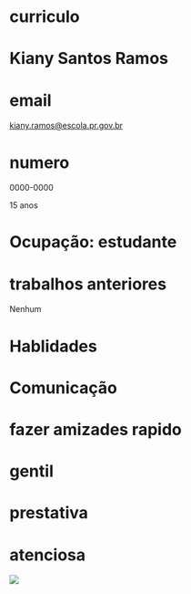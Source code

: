# curriculo

# Kiany Santos Ramos

# email

kiany.ramos@escola.pr.gov.br

# numero 

0000-0000

15 anos

# Ocupação: estudante

 # trabalhos anteriores
 Nenhum

# Hablidades

# Comunicação

# fazer amizades rapido

# gentil

# prestativa

# atenciosa

![](https://media1.tenor.com/m/VixmdjLBvK4AAAAC/josuke-shoesuke.gif)

